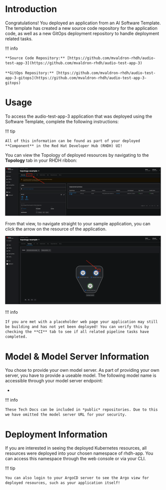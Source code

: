 # **Introduction**

Congratulations! You deployed an application from an AI Software Template. The template has created a new source code repository for the application code, as well as a new GitOps deployment repository to handle deployment related tasks.

!!! info

    **Source Code Repository:** [https://github.com/mvaldron-rhdh/audio-test-app-3](https://github.com/mvaldron-rhdh/audio-test-app-3)

    **GitOps Repository:** [https://github.com/mvaldron-rhdh/audio-test-app-3-gitops](https://github.com/mvaldron-rhdh/audio-test-app-3-gitops)

# **Usage**

To access the audio-test-app-3 application that was deployed using the Software Template, complete the following instructions:

!!! tip

    All of this information can be found as part of your deployed **Component** in the Red Hat Developer Hub (RHDH) UI!

You can view the Topology of deployed resources by navigating to the **Topology** tab in your RHDH ribbon:

![Topology Ribbon](./images/topology-ribbon.png)

From that view, to navigate straight to your sample application, you can click the arrow on the resource of the application.

![Topology View Application Link](./images/topology-app-link.png)

!!! info

    If you are met with a placeholder web page your application may still be building and has not yet been deployed! You can verify this by checking the **CI** tab to see if all related pipeline tasks have completed.

# **Model & Model Server Information**
You chose to provide your own model server. As part of providing your own server, you have to provide a useable model. The following model name is accessible through your model server endpoint:

- 

!!! info

    These Tech Docs can be included in *public* repositories. Due to this we have omitted the model server URL for your security.

# **Deployment Information**

If you are interested in seeing the deployed Kubernetes resources, all resources were deployed into your chosen namespace of rhdh-app. You can access this namespace through the web console or via your CLI.

!!! tip

    You can also login to your ArgoCD server to see the Argo view for deployed resources, such as your application itself!
